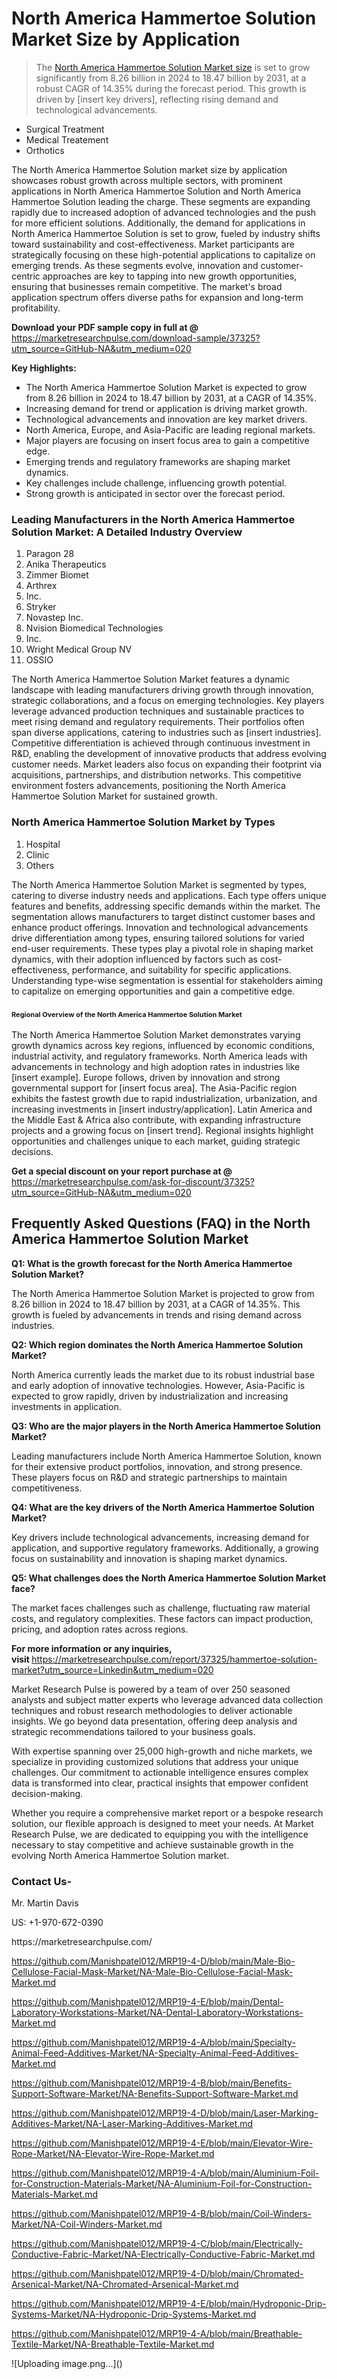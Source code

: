 <h1>North America Hammertoe Solution Market&nbsp;Size by Application</h1><blockquote><p>The <a href="https://marketresearchpulse.com/download-sample/37325?utm_source=GitHub-NA&amp;utm_medium=020">North America Hammertoe Solution Market size</a> is set to grow significantly from 8.26 billion in 2024 to 18.47 billion by 2031, at a robust CAGR of 14.35% during the forecast period. This growth is driven by [insert key drivers], reflecting rising demand and technological advancements.</p></blockquote><ul><li>Surgical Treatment<li> Medical Treatement<li> Orthotics</li></ul><p>The North America Hammertoe Solution market size by application showcases robust growth across multiple sectors, with prominent applications in North America Hammertoe Solution and North America Hammertoe Solution leading the charge. These segments are expanding rapidly due to increased adoption of advanced technologies and the push for more efficient solutions. Additionally, the demand for applications in North America Hammertoe Solution is set to grow, fueled by industry shifts toward sustainability and cost-effectiveness. Market participants are strategically focusing on these high-potential applications to capitalize on emerging trends. As these segments evolve, innovation and customer-centric approaches are key to tapping into new growth opportunities, ensuring that businesses remain competitive. The market's broad application spectrum offers diverse paths for expansion and long-term profitability.</p><p><strong>Download your PDF sample copy in full at @ </strong><a href="https://marketresearchpulse.com/download-sample/37325?utm_source=GitHub-NA&amp;utm_medium=020">https://marketresearchpulse.com/download-sample/37325?utm_source=GitHub-NA&amp;utm_medium=020</a></p><p><strong>Key Highlights: </strong></p><ul><li>The North America Hammertoe Solution Market is expected to grow from 8.26 billion in 2024 to 18.47 billion by 2031, at a CAGR of 14.35%.</li><li>Increasing demand for trend or application is driving market growth.</li><li>Technological advancements and innovation are key market drivers.</li><li>North America, Europe, and Asia-Pacific are leading regional markets.</li><li>Major players are focusing on insert focus area to gain a competitive edge.</li><li>Emerging trends and regulatory frameworks are shaping market dynamics.</li><li>Key challenges include challenge, influencing growth potential.</li><li>Strong growth is anticipated in sector over the forecast period.</li></ul><h3>Leading Manufacturers in the North America Hammertoe Solution Market: A Detailed Industry Overview</h3><ol><li>Paragon 28</li><li>Anika Therapeutics</li><li>Zimmer Biomet</li><li>Arthrex</li><li>Inc.</li><li>Stryker</li><li>Novastep Inc.</li><li>Nvision Biomedical Technologies</li><li>Inc.</li><li>Wright Medical Group NV</li><li>OSSIO</li></ol><div class="flex max-w-full flex-col flex-grow"><div class="min-h-8 text-message flex w-full flex-col items-end gap-2 whitespace-normal break-words [.text-message+&amp;]:mt-5" dir="auto" data-message-author-role="assistant" data-message-id="fd8432e4-4910-450d-b182-61b7bfb0a01f" data-message-model-slug="gpt-4o"><div class="flex w-full flex-col gap-1 empty:hidden first:pt-[3px]"><div class="markdown prose w-full break-words dark:prose-invert light"><p>The North America Hammertoe Solution Market features a dynamic landscape with leading manufacturers driving growth through innovation, strategic collaborations, and a focus on emerging technologies. Key players leverage advanced production techniques and sustainable practices to meet rising demand and regulatory requirements. Their portfolios often span diverse applications, catering to industries such as [insert industries]. Competitive differentiation is achieved through continuous investment in R&amp;D, enabling the development of innovative products that address evolving customer needs. Market leaders also focus on expanding their footprint via acquisitions, partnerships, and distribution networks. This competitive environment fosters advancements, positioning the North America Hammertoe Solution Market for sustained growth.</p></div></div></div></div><h3>North America Hammertoe Solution Market by Types</h3><ol><li>Hospital<li> Clinic<li> Others</li></ol><div class="flex max-w-full flex-col flex-grow"><div class="min-h-8 text-message flex w-full flex-col items-end gap-2 whitespace-normal break-words [.text-message+&amp;]:mt-5" dir="auto" data-message-author-role="assistant" data-message-id="084470be-0bb7-4664-bddf-5156b4f41249" data-message-model-slug="gpt-4o-mini"><div class="flex w-full flex-col gap-1 empty:hidden first:pt-[3px]"><div class="markdown prose w-full break-words dark:prose-invert light"><p>The North America Hammertoe Solution Market is segmented by types, catering to diverse industry needs and applications. Each type offers unique features and benefits, addressing specific demands within the market. The segmentation allows manufacturers to target distinct customer bases and enhance product offerings. Innovation and technological advancements drive differentiation among types, ensuring tailored solutions for varied end-user requirements. These types play a pivotal role in shaping market dynamics, with their adoption influenced by factors such as cost-effectiveness, performance, and suitability for specific applications. Understanding type-wise segmentation is essential for stakeholders aiming to capitalize on emerging opportunities and gain a competitive edge.</p></div></div></div></div><h3><span style="font-size: 11px;">Regional Overview of the North America Hammertoe Solution Market</span></h3><div class="flex max-w-full flex-col flex-grow"><div class="min-h-8 text-message flex w-full flex-col items-end gap-2 whitespace-normal break-words [.text-message+&amp;]:mt-5" dir="auto" data-message-author-role="assistant" data-message-id="e9038762-ce64-4e30-91c9-9bd413514231" data-message-model-slug="gpt-4o-mini"><div class="flex w-full flex-col gap-1 empty:hidden first:pt-[3px]"><div class="markdown prose w-full break-words dark:prose-invert light"><p>The North America Hammertoe Solution Market demonstrates varying growth dynamics across key regions, influenced by economic conditions, industrial activity, and regulatory frameworks. North America leads with advancements in technology and high adoption rates in industries like [insert example]. Europe follows, driven by innovation and strong governmental support for [insert focus area]. The Asia-Pacific region exhibits the fastest growth due to rapid industrialization, urbanization, and increasing investments in [insert industry/application]. Latin America and the Middle East &amp; Africa also contribute, with expanding infrastructure projects and a growing focus on [insert trend]. Regional insights highlight opportunities and challenges unique to each market, guiding strategic decisions.</p></div></div></div></div><p><strong>Get a special discount on your report purchase at @ </strong><a href="https://marketresearchpulse.com/ask-for-discount/37325?utm_source=GitHub-NA&amp;utm_medium=020">https://marketresearchpulse.com/ask-for-discount/37325?utm_source=GitHub-NA&amp;utm_medium=020</a></p><h2>Frequently Asked Questions (FAQ) in the North America Hammertoe Solution Market</h2><p><strong>Q1: What is the growth forecast for the North America Hammertoe Solution Market?</strong></p><p>The North America Hammertoe Solution Market is projected to grow from 8.26 billion in 2024 to 18.47 billion by 2031, at a CAGR of 14.35%. This growth is fueled by advancements in trends and rising demand across industries.</p><p><strong>Q2: Which region dominates the North America Hammertoe Solution Market?</strong></p><p>North America currently leads the market due to its robust industrial base and early adoption of innovative technologies. However, Asia-Pacific is expected to grow rapidly, driven by industrialization and increasing investments in application.</p><p><strong>Q3: Who are the major players in the North America Hammertoe Solution Market?</strong></p><p>Leading manufacturers include North America Hammertoe Solution, known for their extensive product portfolios, innovation, and strong presence. These players focus on R&amp;D and strategic partnerships to maintain competitiveness.</p><p><strong>Q4: What are the key drivers of the North America Hammertoe Solution Market?</strong></p><p>Key drivers include technological advancements, increasing demand for application, and supportive regulatory frameworks. Additionally, a growing focus on sustainability and innovation is shaping market dynamics.</p><p><strong>Q5: What challenges does the North America Hammertoe Solution Market face?</strong></p><p>The market faces challenges such as challenge, fluctuating raw material costs, and regulatory complexities. These factors can impact production, pricing, and adoption rates across regions.</p><p><strong>For more information or any inquiries, visit&nbsp;</strong><a href="https://marketresearchpulse.com/report/37325/hammertoe-solution-market?utm_source=Linkedin&utm_medium=020">https://marketresearchpulse.com/report/37325/hammertoe-solution-market?utm_source=Linkedin&utm_medium=020</a></p><p>Market Research Pulse is powered by a team of over 250 seasoned analysts and subject matter experts who leverage advanced data collection techniques and robust research methodologies to deliver actionable insights. We go beyond data presentation, offering deep analysis and strategic recommendations tailored to your business goals.</p><p>With expertise spanning over 25,000 high-growth and niche markets, we specialize in providing customized solutions that address your unique challenges. Our commitment to actionable intelligence ensures complex data is transformed into clear, practical insights that empower confident decision-making.</p><p>Whether you require a comprehensive market report or a bespoke research solution, our flexible approach is designed to meet your needs. At Market Research Pulse, we are dedicated to equipping you with the intelligence necessary to stay competitive and achieve sustainable growth in the evolving North America Hammertoe Solution market.</p><h3><strong>Contact Us-</strong></h3><p>Mr. Martin Davis</p><p>US: +1-970-672-0390</p><p>https://marketresearchpulse.com/</p><p><a href="https://github.com/Manishpatel012/MRP19-4-D/blob/main/Male-Bio-Cellulose-Facial-Mask-Market/NA-Male-Bio-Cellulose-Facial-Mask-Market.md">https://github.com/Manishpatel012/MRP19-4-D/blob/main/Male-Bio-Cellulose-Facial-Mask-Market/NA-Male-Bio-Cellulose-Facial-Mask-Market.md</a></p><p><a href="https://github.com/Manishpatel012/MRP19-4-E/blob/main/Dental-Laboratory-Workstations-Market/NA-Dental-Laboratory-Workstations-Market.md">https://github.com/Manishpatel012/MRP19-4-E/blob/main/Dental-Laboratory-Workstations-Market/NA-Dental-Laboratory-Workstations-Market.md</a></p><p><a href="https://github.com/Manishpatel012/MRP19-4-A/blob/main/Specialty-Animal-Feed-Additives-Market/NA-Specialty-Animal-Feed-Additives-Market.md">https://github.com/Manishpatel012/MRP19-4-A/blob/main/Specialty-Animal-Feed-Additives-Market/NA-Specialty-Animal-Feed-Additives-Market.md</a></p><p><a href="https://github.com/Manishpatel012/MRP19-4-B/blob/main/Benefits-Support-Software-Market/NA-Benefits-Support-Software-Market.md">https://github.com/Manishpatel012/MRP19-4-B/blob/main/Benefits-Support-Software-Market/NA-Benefits-Support-Software-Market.md</a></p><p><a href="https://github.com/Manishpatel012/MRP19-4-D/blob/main/Laser-Marking-Additives-Market/NA-Laser-Marking-Additives-Market.md">https://github.com/Manishpatel012/MRP19-4-D/blob/main/Laser-Marking-Additives-Market/NA-Laser-Marking-Additives-Market.md</a></p><p><a href="https://github.com/Manishpatel012/MRP19-4-E/blob/main/Elevator-Wire-Rope-Market/NA-Elevator-Wire-Rope-Market.md">https://github.com/Manishpatel012/MRP19-4-E/blob/main/Elevator-Wire-Rope-Market/NA-Elevator-Wire-Rope-Market.md</a></p><p><a href="https://github.com/Manishpatel012/MRP19-4-A/blob/main/Aluminium-Foil-for-Construction-Materials-Market/NA-Aluminium-Foil-for-Construction-Materials-Market.md">https://github.com/Manishpatel012/MRP19-4-A/blob/main/Aluminium-Foil-for-Construction-Materials-Market/NA-Aluminium-Foil-for-Construction-Materials-Market.md</a></p><p><a href="https://github.com/Manishpatel012/MRP19-4-B/blob/main/Coil-Winders-Market/NA-Coil-Winders-Market.md">https://github.com/Manishpatel012/MRP19-4-B/blob/main/Coil-Winders-Market/NA-Coil-Winders-Market.md</a></p><p><a href="https://github.com/Manishpatel012/MRP19-4-C/blob/main/Electrically-Conductive-Fabric-Market/NA-Electrically-Conductive-Fabric-Market.md">https://github.com/Manishpatel012/MRP19-4-C/blob/main/Electrically-Conductive-Fabric-Market/NA-Electrically-Conductive-Fabric-Market.md</a></p><p><a href="https://github.com/Manishpatel012/MRP19-4-D/blob/main/Chromated-Arsenical-Market/NA-Chromated-Arsenical-Market.md">https://github.com/Manishpatel012/MRP19-4-D/blob/main/Chromated-Arsenical-Market/NA-Chromated-Arsenical-Market.md</a></p><p><a href="https://github.com/Manishpatel012/MRP19-4-E/blob/main/Hydroponic-Drip-Systems-Market/NA-Hydroponic-Drip-Systems-Market.md">https://github.com/Manishpatel012/MRP19-4-E/blob/main/Hydroponic-Drip-Systems-Market/NA-Hydroponic-Drip-Systems-Market.md</a></p><p><a href="https://github.com/Manishpatel012/MRP19-4-A/blob/main/Breathable-Textile-Market/NA-Breathable-Textile-Market.md">https://github.com/Manishpatel012/MRP19-4-A/blob/main/Breathable-Textile-Market/NA-Breathable-Textile-Market.md</a></p>
![Uploading image.png…]()
